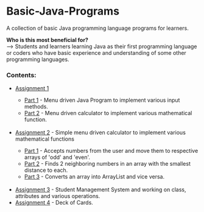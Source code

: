 # Basic-Java-Programs
A collection of basic Java programming language programs for learners.

<b>Who is this most beneficial for?</b></br>
--> Students and learners learning Java as their first programming language or coders who have basic experience and understanding of some other programming languages.

<h3>Contents:</h3>
<ul>
  <li>
    <a href="https://github.com/aadi1011/Basic-Java-Programs/tree/main/Assignment%201">Assignment 1</a><br>
  </li>
  <ul>
    <li>
        <a href="https://github.com/aadi1011/Basic-Java-Programs/tree/main/Assignment%201/Part%201">Part 1</a> - Menu driven Java Program to implement various input methods.<br>
    </li>
    <li>
        <a href="https://github.com/aadi1011/Basic-Java-Programs/tree/main/Assignment%201/Part%202">Part 2</a> - Menu driven calculator to implement various mathematical function.<br><br>
    </li>
  </ul>
  <li>
    <a href="https://github.com/aadi1011/Basic-Java-Programs/tree/main/Assignment%202">Assignment 2</a> - Simple menu driven calculator to implement various mathematical functions
  </li>
  <ul>
    <li>
        <a href="https://github.com/aadi1011/Basic-Java-Programs/tree/main/Assignment%202/Part%201">Part 1</a> - Accepts numbers from the user and move them to respective arrays of 'odd' and 'even'.<br>
    </li>
    <li>
        <a href="https://github.com/aadi1011/Basic-Java-Programs/tree/main/Assignment%202/Part%202">Part 2</a> - Finds 2 neighboring numbers in an array with the smallest distance to each.<br>
    </li>
    <li>
        <a href="https://github.com/aadi1011/Basic-Java-Programs/tree/main/Assignment%202/Part%203">Part 3</a> - Converts an array into ArrayList and vice versa.<br>
    </li>    
  </ul><br>
  <li>
    <a href="https://github.com/aadi1011/Basic-Java-Programs/tree/main/Assignment%203">Assignment 3</a> - Student Management System and working on class, attributes and various operations.
  </li>
  <li>
    <a href="https://github.com/aadi1011/Basic-Java-Programs/tree/main/Assignment%204">Assignment 4</a> - Deck of Cards.
  </li>
</ul>
